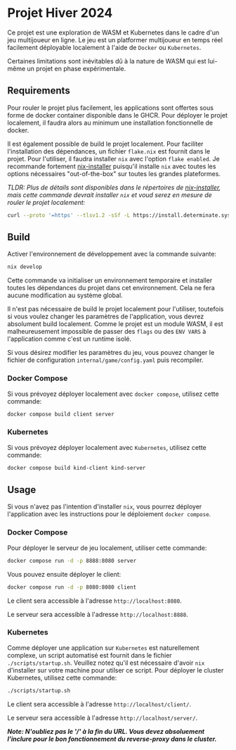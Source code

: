 # Projet Hiver 2024

Ce projet est une exploration de WASM et Kubernetes dans le cadre d'un jeu multijoueur en ligne.
Le jeu est un platformer multijoueur en temps réel facilement déployable localement à l'aide de `Docker` ou `Kubernetes`.

Certaines limitations sont inévitables dû à la nature de WASM qui est lui-même un projet en phase expérimentale.

## Requirements

Pour rouler le projet plus facilement, les applications sont offertes sous forme de docker container
disponible dans le GHCR. Pour déployer le projet localement, il faudra alors au minimum une installation
fonctionnelle de docker.

Il est également possible de build le projet localement. Pour faciliter l'installation des dépendances,
un fichier `flake.nix` est fournit dans le projet. Pour l'utiliser, il faudra installer `nix` avec
l'option `flake enabled`. Je recommande fortement [nix-installer](https://github.com/DeterminateSystems/nix-installer)
puisqu'il installe `nix` avec toutes les options nécessaires "out-of-the-box" sur toutes les grandes plateformes.

_TLDR: Plus de détails sont disponibles dans le répertoires de [nix-installer](https://github.com/DeterminateSystems/nix-installer),
mais cette commande devrait installer `nix` et voud serez en mesure de rouler le projet localement:_

```bash
curl --proto '=https' --tlsv1.2 -sSf -L https://install.determinate.systems/nix | sh -s -- install
```

## Build

Activer l'environnement de développement avec la commande suivante:

```bash
nix develop
```

Cette commande va initialiser un environnement temporaire et installer toutes les dépendances du projet dans cet environnement.
Cela ne fera aucune modification au système global.

Il n'est pas nécessaire de build le projet localement pour l'utiliser, toutefois si vous voulez changer les paramètres de l'application,
vous devrez absolument build localement. Comme le projet est un module WASM, il est malheureusement impossible de passer des `flags` ou des `ENV VARS` à
l'application comme c'est un runtime isolé.

Si vous désirez modifier les paramètres du jeu, vous pouvez changer le fichier de configuration `internal/game/config.yaml` puis recompiler.

### Docker Compose

Si vous prévoyez déployer localement avec `docker compose`, utilisez cette commande:

```bash
docker compose build client server
```

### Kubernetes

Si vous prévoyez déployer localement avec `Kubernetes`, utilisez cette commande:

```bash
docker compose build kind-client kind-server
```

## Usage

Si vous n'avez pas l'intention d'installer `nix`, vous pourrez déployer l'application avec les instructions pour le déploiement `docker compose`.

### Docker Compose

Pour déployer le serveur de jeu localement, utiliser cette commande:

```bash
docker compose run -d -p 8888:8080 server
```

Vous pouvez ensuite déployer le client:

```bash
docker compose run -d -p 8080:8080 client
```

Le client sera accessible à l'adresse `http://localhost:8080`.

Le serveur sera accessible à l'adresse `http://localhost:8888`.

### Kubernetes

Comme déployer une application sur `Kubernetes` est naturellement complexe, un script automatisé est fournit dans le fichier `./scripts/startup.sh`.
Veuillez notez qu'il est nécessaire d'avoir `nix` d'installer sur votre machine pour utilser ce script. Pour déployer le cluster Kubernetes, utilisez cette commande:

```bash
./scripts/startup.sh
```

Le client sera accessible à l'adresse `http://localhost/client/`.

Le serveur sera accessible à l'adresse `http://localhost/server/`.

_**Note: N'oubliez pas le '/' à la fin du URL. Vous devez absoluement l'inclure pour le bon fonctionnement du reverse-proxy dans le cluster.**_


